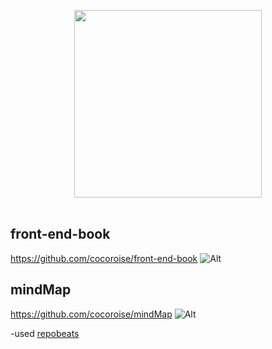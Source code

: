 
<p align="center">
  <img src="http://image.cocoroise.cn/clogo.png" width="300"/>
  <br><br>
</p>

## front-end-book 
https://github.com/cocoroise/front-end-book
![Alt](https://repobeats.axiom.co/api/embed/31c8abe457b0a3e88818b52f6d03a088bb4f5634.svg "Repobeats analytics image")

## mindMap
https://github.com/cocoroise/mindMap
![Alt](https://repobeats.axiom.co/api/embed/135247b90f3e63ba492282788b530f7264cf6c5f.svg "Repobeats analytics image")

-used [repobeats](https://repobeats.axiom.co/)
